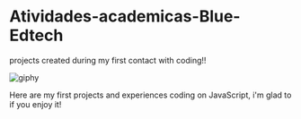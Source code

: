# Atividades-academicas-Blue-Edtech
projects created during my first contact with coding!!

![giphy](https://user-images.githubusercontent.com/100146681/159494840-b83a42fc-a3ad-45b4-ae64-3e2acf1f9ae3.gif)

Here are my first projects and experiences coding on JavaScript, i'm glad to if you enjoy it!
